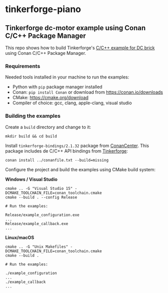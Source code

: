 # tinkerforge-piano

## Tinkerforge dc-motor example using Conan C/C++ Package Manager

This repo shows how to build Tinkerforge's [C/C++ example for DC brick](https://www.tinkerforge.com/en/doc/Software/Bricks/DC_Brick_C.html#dc-brick-c-examples) using Conan C/C++ Package Manager.

### Requirements

Needed tools installed in your machine to run the examples:

- Python with `pip` package manager installed
- Conan: `pip install Conan` or download from https://conan.io/downloads
- CMake: https://cmake.org/download
- Compiler of choice: gcc, clang, apple-clang, visual studio

### Building the examples

Create a `build` directory and change to it:

```
mkdir build && cd build
```

Install `tinkerforge-bindings/2.1.32` package from [ConanCenter](https://conan.io/center/tinkerforge-bindings).
This package includes de C/C++ API bindings from [Tinkerforge](https://www.tinkerforge.com/):

```
conan install ../conanfile.txt --build=missing
```

Configure the project and build the examples using CMake build system:

**Windows / Visual Studio**

```
cmake .. -G "Visual Studio 15" -DCMAKE_TOOLCHAIN_FILE=conan_toolchain.cmake
cmake --build . --config Release

# Run the examples:

Release/example_configuration.exe
...
Release/example_callback.exe
...
```

**Linux/macOS**

```
cmake .. -G "Unix Makefiles" -DCMAKE_TOOLCHAIN_FILE=conan_toolchain.cmake
cmake --build .

# Run the examples:

./example_configuration
...
./example_callback
...
```
